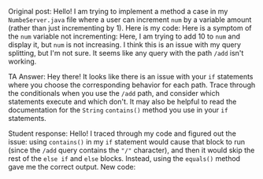Original post:
Hello! I am trying to implement a method a case in my `NumbeServer.java` file where a user can increment `num` by a variable amount (rather than just incrementing by 1).
Here is my code:
Here is a symptom of the `num` variable not incrementing:
Here, I am trying to add 10 to `num` and display it, but `num` is not increasing. I think this is an issue with my query splitting, but I'm not sure. 
It seems like any query with the path `/add` isn't working. 

TA Answer:
Hey there! It looks like there is an issue with your `if` statements where you choose the corresponding behavior for each path. Trace through the conditionals when you use the `/add` path, and consider which statements execute and 
which don't. It may also be helpful to read the documentation for the `String` `contains()` method you use in your `if` statements.

Student response:
Hello! I traced through my code and figured out the issue: using `contains()` in my `if` statement would cause that block to run (since the `/add` query contains the `"/"` character), and then it would skip the rest of the `else if` 
and `else` blocks. Instead, using the `equals()` method gave me the correct output. 
New code: 

